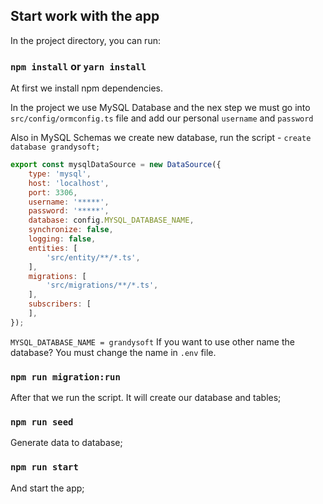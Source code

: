## Start work with the app

In the project directory, you can run:

### `npm install` or `yarn install`
At first we install npm dependencies.

In the project we use MySQL Database and the nex step we must
go into `src/config/ormconfig.ts` file and add our personal `username` and `password`

Also in MySQL Schemas we create new database, run the script - `create database grandysoft;`

```js
export const mysqlDataSource = new DataSource({
    type: 'mysql',
    host: 'localhost',
    port: 3306,
    username: '*****',
    password: '*****',
    database: config.MYSQL_DATABASE_NAME,
    synchronize: false,
    logging: false,
    entities: [
        'src/entity/**/*.ts',
    ],
    migrations: [
        'src/migrations/**/*.ts',
    ],
    subscribers: [
    ],
});
```

`MYSQL_DATABASE_NAME = grandysoft`
If you want to use other name the database?
You must change the name in `.env` file.

### `npm run migration:run`
After that we run the script.
It will create our database and tables;

### `npm run seed`
Generate data to database;

### `npm run start`
And start the app;
